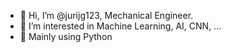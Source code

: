 - 👋 Hi, I’m @jurijg123, Mechanical Engineer.
- 👀 I’m interested in Machine Learning, AI, CNN, ...
- 🐍 Mainly using Python
